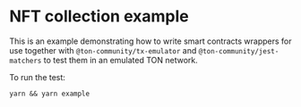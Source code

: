 # NFT collection example

This is an example demonstrating how to write smart contracts wrappers for use together with `@ton-community/tx-emulator` and `@ton-community/jest-matchers` to test them in an emulated TON network.

To run the test:
```
yarn && yarn example
```